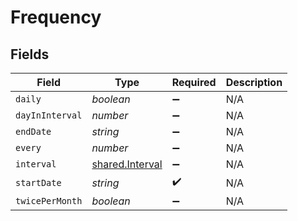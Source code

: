 # Frequency


## Fields

| Field                                                     | Type                                                      | Required                                                  | Description                                               |
| --------------------------------------------------------- | --------------------------------------------------------- | --------------------------------------------------------- | --------------------------------------------------------- |
| `daily`                                                   | *boolean*                                                 | :heavy_minus_sign:                                        | N/A                                                       |
| `dayInInterval`                                           | *number*                                                  | :heavy_minus_sign:                                        | N/A                                                       |
| `endDate`                                                 | *string*                                                  | :heavy_minus_sign:                                        | N/A                                                       |
| `every`                                                   | *number*                                                  | :heavy_minus_sign:                                        | N/A                                                       |
| `interval`                                                | [shared.Interval](../../../sdk/models/shared/interval.md) | :heavy_minus_sign:                                        | N/A                                                       |
| `startDate`                                               | *string*                                                  | :heavy_check_mark:                                        | N/A                                                       |
| `twicePerMonth`                                           | *boolean*                                                 | :heavy_minus_sign:                                        | N/A                                                       |